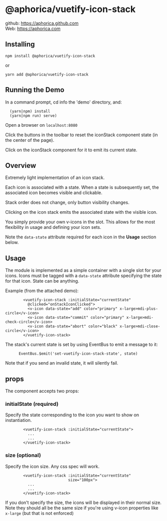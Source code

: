 # @aphorica/vuetify-icon-stack

github: https://aphorica.github.com<br/>
Web: https://aphorica.com

## Installing

`npm install @aphorica/vuetify-icon-stack`

or

`yarn add @aphorica/vuetify-icon-stack`

## Running the Demo

In a command prompt, cd info the 'demo' directory, and:

```
  (yarn|npm) install
  (yarn|npm run) serve)
```

Open a browser on `localhost:8080`

Click the buttons in the toolbar to reset the iconStack
component state (in the center of the page).

Click on the iconStack component for it to emit its
current state.

## Overview

Extremely light implementation of an icon stack.

Each icon is associated with a state.  When a state is
subsequently set, the associated icon becomes visible and
clickable.

Stack order does not change, only button visibility changes.

Clicking on the icon stack emits the associated state with
the visible icon.

You simply provide your own v-icons in the slot.  This
allows for the most flexibility in usage and defining
your icon sets.

Note the `data-state` attribute required for each icon
in the __Usage__ section below.

## Usage

The module is implemented as a simple container with a 
single slot for your icons.  Icons must be tagged with
a `data-state` attribute specifying the state for that
icon.  State can be anything.

Example (from the attached demo):

```
        <vuetify-icon-stack :initialState="currentState"
          @clicked="onStackIconClicked">
          <v-icon data-state="add" color="primary" x-large>mdi-plus-circle</v-icon>
          <v-icon data-state="commit" color="primary" x-large>mdi-check-circle</v-icon>
          <v-icon data-state="abort" color="black" x-large>mdi-close-circle</v-icon>
        </vuetify-icon-stack>
```

The stack's current state is set by using EventBus to
emit a message to it:

```
      EventBus.$emit('set-vuetify-icon-stack-state', state)
```

Note that if you send an invalid state, it will silently fail.

## props

The component accepts two props:

### initialState (required)

Specify the state corresponding to the icon you want to
show on instantiation.

```
        <vuetify-icon-stack :initialState="currentState">
          ...
          ...
        </vuetify-icon-stack>
```

### size (optional)

Specify the icon size.  Any css spec will work.

```
        <vuetify-icon-stack :initialState="currentState"
                            size="100px">
          ...
          ...
        </vuetify-icon-stack>
```

If you don't specify the size, the icons will be displayed in
their normal size.  Note they should all be the same size
if you're using v-icon properties like `x-large` (but that
is not enforced)

